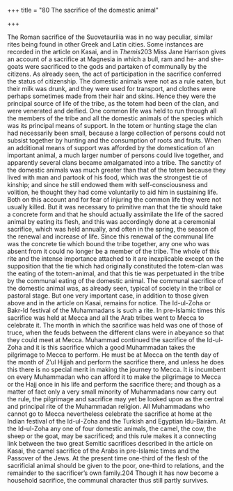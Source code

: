 +++
title = "80 The sacrifice of the domestic animal"

+++

The Roman sacrifice of the Suovetaurilia was in no way peculiar, similar rites being found in other Greek and Latin cities. Some instances are recorded in the article on Kasai, and in *Themis*203 Miss Jane Harrison gives an account of a sacrifice at Magnesia in which a bull, ram and he- and she-goats were sacrificed to the gods and partaken of communally by the citizens. As already seen, the act of participation in the sacrifice conferred the status of citizenship. The domestic animals were not as a rule eaten, but their milk was drunk, and they were used for transport, and clothes were perhaps sometimes made from their hair and skins. Hence they were the principal source of life of the tribe, as the totem had been of the clan, and were venerated and deified. One common life was held to run through all the members of the tribe and all the domestic animals of the species which was its principal means of support. In the totem or hunting stage the clan had necessarily been small, because a large collection of persons could not subsist together by hunting and the consumption of roots and fruits. When an additional means of support was afforded by the domestication of an important animal, a much larger number of persons could live together, and apparently several clans became amalgamated into a tribe. The sanctity of the domestic animals was much greater than that of the totem because they lived with man and partook of his food, which was the strongest tie of kinship; and since he still endowed them with self-consciousness and volition, he thought they had come voluntarily to aid him in sustaining life. Both on this account and for fear of injuring the common life they were not usually killed. But it was necessary to primitive man that the tie should take a concrete form and that he should actually assimilate the life of the sacred animal by eating its flesh, and this was accordingly done at a ceremonial sacrifice, which was held annually, and often in the spring, the season of the renewal and increase of life. Since this renewal of the communal life was the concrete tie which bound the tribe together, any one who was absent from it could no longer be a member of the tribe. The whole of this rite and the intense importance attached to it are inexplicable except on the supposition that the tie which had originally constituted the totem-clan was the eating of the totem-animal, and that this tie was perpetuated in the tribe by the communal eating of the domestic animal. The communal sacrifice of the domestic animal was, as already seen, typical of society in the tribal or pastoral stage. But one very important case, in addition to those given above and in the article on Kasai, remains for notice. The Id-ul-Zoha or Bakr-Id festival of the Muhammadans is such a rite. In pre-Islamic times this sacrifice was held at Mecca and all the Arab tribes went to Mecca to celebrate it. The month in which the sacrifice was held was one of those of truce, when the feuds between the different clans were in abeyance so that they could meet at Mecca. Muhammad continued the sacrifice of the Id-ul-Zoha and it is this sacrifice which a good Muhammadan takes the pilgrimage to Mecca to perform. He must be at Mecca on the tenth day of the month of Z’ul Hijjah and perform the sacrifice there, and unless he does this there is no special merit in making the journey to Mecca. It is incumbent on every Muhammadan who can afford it to make the pilgrimage to Mecca or the Hajj once in his life and perform the sacrifice there; and though as a matter of fact only a very small minority of Muhammadans now carry out the rule, the pilgrimage and sacrifice may yet be looked upon as the central and principal rite of the Muhammadan religion. All Muhammadans who cannot go to Mecca nevertheless celebrate the sacrifice at home at the Indian festival of the Id-ul-Zoha and the Turkish and Egyptian Idu-Bairām. At the Id-ul-Zoha any one of four domestic animals, the camel, the cow, the sheep or the goat, may be sacrificed; and this rule makes it a connecting link between the two great Semitic sacrifices described in the article on Kasai, the camel sacrifice of the Arabs in pre-Islamic times and the Passover of the Jews. At the present time one-third of the flesh of the sacrificial animal should be given to the poor, one-third to relations, and the remainder to the sacrificer’s own family.204 Though it has now become a household sacrifice, the communal character thus still partly survives. 


